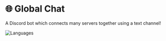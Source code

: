 # 🌐 Global Chat
A Discord bot which connects many servers together using a text channel!

![Languages](https://skillicons.dev/icons?i=nodejs,mongodb,sentry)
